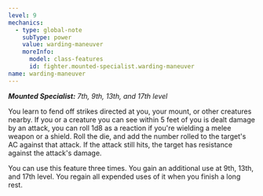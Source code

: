 ```yaml
---
level: 9
mechanics:
  - type: global-note
    subType: power
    value: warding-maneuver
    moreInfo:
      model: class-features
      id: fighter.mounted-specialist.warding-maneuver
name: warding-maneuver
---
```

_**Mounted Specialist:** 7th, 9th, 13th, and 17th level_
You learn to fend off strikes directed at you, your mount, or other creatures nearby. If you or a creature you can see within 5 feet of you is dealt damage by an attack, you can roll 1d8 as a reaction if you're wielding a melee weapon or a shield. Roll the die, and add the number rolled to the target's AC against that attack. If the attack still hits, the target has resistance against the attack's damage.
You can use this feature three times. You gain an additional use at 9th, 13th, and 17th level. You regain all expended uses of it when you finish a long rest.
